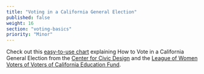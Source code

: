 ```yaml
---
title: "Voting in a California General Election"
published: false
weight: 16
section: "voting-basics"
priority: "Minor"
---
```


Check out this [easy-to-use chart](https://drive.google.com/file/d/0B0h2E_kd8S-LWnB6cENyR1pIc0E/view?usp=sharing) explaining How to Vote in a California General Election from the [Center for Civic Design](http://civicdesign.org/) and the [League of Women Voters of Voters of California Education Fund](https://cavotes.org/).  
